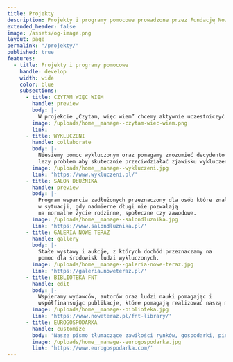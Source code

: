 ```yaml
---
title: Projekty
description: Projekty i programy pomocowe prowadzone przez Fundację Nowe Teraz.
extended_header: false
image: /assets/og-image.png
layout: page
permalink: "/projekty/"
published: true
features:
  - title: Projekty i programy pomocowe
    handle: develop
    width: wide
    color: blue
    subsections:
      - title: CZYTAM WIĘC WIEM
        handle: preview
        body: |-
          W projekcie „Czytam, więc wiem” chcemy aktywnie uczestniczyć w zapobieganiu uzależnieniom i przyczynom przestępczości wśród dzieci i młodzieży. Poprzez promowanie zalet czytania książek pragniemy wpłynąć na osoby, szczególnie nieletnie, które weszły na drogę kolizji z prawem i przebywają w zakładach poprawczych, specjalnych ośrodkach szkolno-wychowawczych czy więzieniach. 
        image: /uploads/home__manage--czytam-wiec-wiem.png
        link: 
      - title: WYKLUCZENI
        handle: collaborate
        body: |-
          Niesiemy pomoc wykluczonym oraz pomagamy zrozumieć decydentom gdzie
          leży problem aby skutecznie przeciwdziałać zjawisku wykluczenia.
        image: /uploads/home__manage--wykluczeni.jpg
        link: 'https://www.wykluczeni.pl/'
      - title: SALON DŁUŻNIKA
        handle: preview
        body: |-
          Program wsparcia zadłużonych przeznaczony dla osób które znalazły się
          w sytuacji, gdy nadmierne długi nie pozwalają 
          na normalne życie rodzinne, społeczne czy zawodowe. 
        image: /uploads/home__manage--salondluznika.jpg
        link: 'https://www.salondluznika.pl/'
      - title: GALERIA NOWE TERAZ
        handle: gallery
        body: |-
          Stałe wystawy i aukcje, z których dochód przeznaczamy na
          pomoc dla środowisk ludzi wykluczonych.
        image: /uploads/home__manage--galeria-nowe-teraz.jpg
        link: 'https://galeria.noweteraz.pl/'
      - title: BIBLIOTEKA FNT
        handle: edit
        body: |-
          Wspieramy wydawców, autorów oraz ludzi nauki pomagając i
          współfinansując publikacje, które pomagają realizować naszą misję.
        image: /uploads/home__manage--biblioteka.jpg
        link: 'https://www.noweteraz.pl/fnt-library/'
      - title: EUROGOSPODARKA
        handle: customize
        body: 'Nasze pismo tłumaczące zawiłości rynków, gospodarki, pieniądza.'
        image: /uploads/home__manage--eurogospodarka.jpg
        link: 'https://www.eurogospodarka.com/'
---
```

